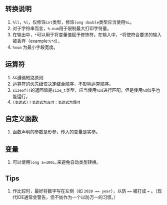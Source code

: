 ## 转换说明

1. `%ll`，`%l`，仅修饰`int`类型，修饰`long double`类型应当使用`%L`。
2. 对于字符串而言，`%.num`用于限制最大打印字符量。
3. 在输出中，`*`可以用于将变量值赋予修饰符。在输入中，`*`将使符合要求的输入被丢弃（example:`%*d`）。
4. `%num` 为最小字段宽度。

## 运算符

1. `&&`遵循短路原则
2. 运算符的优先级仅决定结合顺序，不影响运算顺序。
3. `sizeof()`的返回值是`size_t`类型，应当使用`%zd`进行匹配，但是使用`%d`似乎也能运行。
4. `(表达式)？表达式为真时：表达式为假时`

## 自定义函数

1. 函数声明的参数是形参，传入的变量是实参。

## 变量

1. 可以使用`long a=100L;`来避免自动类型转换。

## Tips

1. 作比较时，最好将数字写在左侧（如 `2020 == year`），以防 `==` 被打成 `=` 。（现代IDE通常会警告，但不妨作为一个以防万一的习惯。）

   

